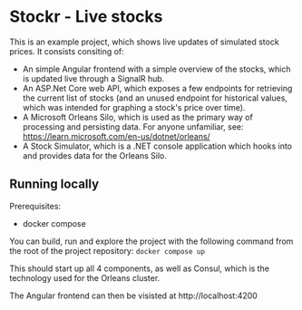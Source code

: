 # Stockr - Live stocks
This is an example project, which shows live updates of simulated stock prices. It consists consiting of:
- An simple Angular frontend with a simple overview of the stocks, which is updated live through a SignalR hub.
- An ASP.Net Core web API, which exposes a few endpoints for retrieving the current list of stocks (and an unused endpoint for historical values, which was intended for graphing a stock's price over time).
- A Microsoft Orleans Silo, which is used as the primary way of processing and persisting data. For anyone unfamiliar, see: https://learn.microsoft.com/en-us/dotnet/orleans/
- A Stock Simulator, which is a .NET console application which hooks into and provides data for the Orleans Silo.

## Running locally
Prerequisites:
- docker compose

You can build, run and explore the project with the following command from the root of the project repository:
`docker compose up`

This should start up all 4 components, as well as Consul, which is the technology used for the Orleans cluster.

The Angular frontend can then be visisted at http://localhost:4200